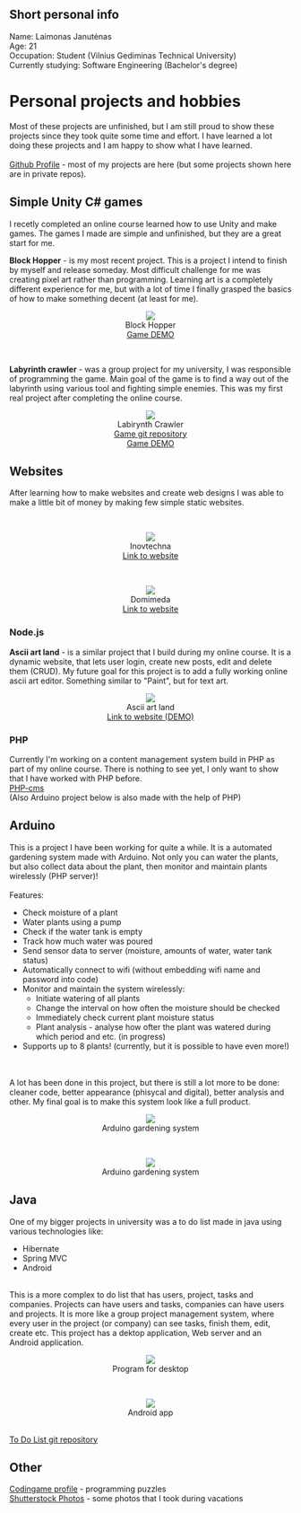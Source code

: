## Short personal info

Name: Laimonas Janutėnas 
<br />
Age: 21 
<br />
Occupation: Student (Vilnius Gediminas Technical University)
<br />
Currently studying: Software Engineering (Bachelor's degree) 
<br />

# Personal projects and hobbies

Most of these projects are unfinished, but I am still proud to show these projects since they took quite some time and effort. I have learned a lot doing these projects and I am happy to show what I have learned. 
<br />
<br />
[Github Profile](https://github.com/katinas15) - most of my projects are here (but some projects shown here are in private repos).
<br />

## Simple Unity C# games

I recetly completed an online course learned how to use Unity and make games. The games I made are simple and unfinished, but they are a great start for me.
<br />

<b>Block Hopper</b> - is my most recent project. This is a project I intend to finish by myself and release someday. Most difficult challenge for me was creating pixel art rather than programming. Learning art is a completely different experience for me, but with a lot of time I finally grasped the basics of how to make something decent (at least for me).
<br />
  <p align="center">
    <img src="block.gif">
    <br />
    Block Hopper
    <br />
    <a href="https://katinas15.itch.io/blockhopperkatinas">Game DEMO</a>
  </p>
<br />

<b>Labyrinth crawler</b> - was a group project for my university, I was responsible of programming the game. Main goal of the game is to find a way out of the labyrinth using various tool and fighting simple enemies. This was my first real project after completing the online course. 
<br />
  <p align="center">
    <img src="crawler.png">
    <br />
    Labirynth Crawler
    <br />
    <a href="https://github.com/katinas15/Labyrinth_crawler">Game git repository</a>
    <br />
    <a href="https://katinas15.itch.io/katinaslabyrinthcrawlerdemo">Game DEMO</a>
  </p>


## Websites

After learning how to make websites and create web designs I was able to make a little bit of money by making few simple static websites.

<br />
  <p align="center">
    <img src="inov.png">
    <br />
    Inovtechna
    <br />
    <a href="http://inovtechna.lt/">Link to website</a>
  </p>
  
<br />
  
  <p align="center">
    <img src="dom.png">
    <br />
    Domimeda
    <br />
    <a href="https://domimeda.com/">Link to website</a>
  </p>
  
### Node.js

<b>Ascii art land</b> - is a similar project that I build during my online course. It is a dynamic website, that lets user login, create new posts, edit and delete them (CRUD). My future goal for this project is to add a fully working online ascii art editor. Something similar to "Paint", but for text art.

  <p align="center">
    <img src="ascii.png">
    <br />
    Ascii art land
    <br />
    <a href="https://ascii-art-land.herokuapp.com/">Link to website (DEMO)</a>
  </p>
  
### PHP

Currently I'm working on a content management system build in PHP as part of my online course. There is nothing to see yet, I only want to show that I have worked with PHP before.
</br>
[PHP-cms](https://github.com/katinas15/php-CMS)
</br>
(Also Arduino project below is also made with the help of PHP)

## Arduino

This is a project I have been working for quite a while. It is a automated gardening system made with Arduino. Not only you can water the plants, but also collect data about the plant, then monitor and maintain plants wirelessly (PHP server)!
<br />
<br />
Features:
- Check moisture of a plant
- Water plants using a pump
- Check if the water tank is empty
- Track how much water was poured
- Send sensor data to server (moisture, amounts of water, water tank status)
- Automatically connect to wifi (without embedding wifi name and password into code)
- Monitor and maintain the system wirelessly:
  - Initiate watering of all plants
  - Change the interval on how often the moisture should be checked
  - Immediately check current plant moisture status
  - Plant analysis - analyse how ofter the plant was watered during which period and etc. (in progress)
- Supports up to 8 plants! (currently, but it is possible to have even more!)
<br />
<br />
A lot has been done in this project, but there is still a lot more to be done: cleaner code, better appearance (phisycal and digital), better analysis and other. My final goal is to make this system look like a full product.

<br />

  <p align="center">
    <img src="gardening1.jpg">
  <br />
   Arduino gardening system
   </p>
   
<br />

  <p align="center">
    <img src="gardening2.jpg">
  <br />
   Arduino gardening system
   </p>

## Java

One of my bigger projects in university was a to do list made in java using various technologies like:
* Hibernate
* Spring MVC
* Android

<br />
This is a more complex to do list that has users, project, tasks and companies. Projects can have users and tasks, companies can have users and projects. It is more like a group project management system, where every user in the project (or company) can see tasks, finish them, edit, create etc. This project has a dektop application, Web server and an Android application.

<br />

  <p align="center">
    <img src="javadesk.png">
  <br />
   Program for desktop
   </p>
 
<br />

<p align="center">
  <img src="javaandr.png">
  <br />
  Android app
</p>

<br />
<a href="https://github.com/katinas15/ToDoList-java-">To Do List git repository</a>



## Other

[Codingame profile](https://www.codingame.com/profile/df8e16abde9b88d3623eaf9f7e13f8899915731) - programming puzzles
<br />
[Shutterstock Photos](https://www.shutterstock.com/g/laimisj?rid=177746324) - some photos that I took during vacations
<br />
